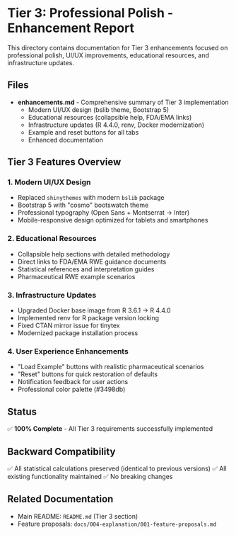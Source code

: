 # Tier 3: Professional Polish - Enhancement Report

This directory contains documentation for Tier 3 enhancements focused on professional polish, UI/UX improvements, educational resources, and infrastructure updates.

## Files

- **enhancements.md** - Comprehensive summary of Tier 3 implementation
  - Modern UI/UX design (bslib theme, Bootstrap 5)
  - Educational resources (collapsible help, FDA/EMA links)
  - Infrastructure updates (R 4.4.0, renv, Docker modernization)
  - Example and reset buttons for all tabs
  - Enhanced documentation

## Tier 3 Features Overview

### 1. Modern UI/UX Design
- Replaced `shinythemes` with modern `bslib` package
- Bootstrap 5 with "cosmo" bootswatch theme
- Professional typography (Open Sans + Montserrat → Inter)
- Mobile-responsive design optimized for tablets and smartphones

### 2. Educational Resources
- Collapsible help sections with detailed methodology
- Direct links to FDA/EMA RWE guidance documents
- Statistical references and interpretation guides
- Pharmaceutical RWE example scenarios

### 3. Infrastructure Updates
- Upgraded Docker base image from R 3.6.1 → R 4.4.0
- Implemented renv for R package version locking
- Fixed CTAN mirror issue for tinytex
- Modernized package installation process

### 4. User Experience Enhancements
- "Load Example" buttons with realistic pharmaceutical scenarios
- "Reset" buttons for quick restoration of defaults
- Notification feedback for user actions
- Professional color palette (#3498db)

## Status

✅ **100% Complete** - All Tier 3 requirements successfully implemented

## Backward Compatibility

✅ All statistical calculations preserved (identical to previous versions)
✅ All existing functionality maintained
✅ No breaking changes

## Related Documentation

- Main README: `README.md` (Tier 3 section)
- Feature proposals: `docs/004-explanation/001-feature-proposals.md`
